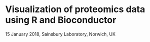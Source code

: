 # Visualization of proteomics data using R and Bioconductor

15 January 2018, Sainsbury Laboratory, Norwich, UK
